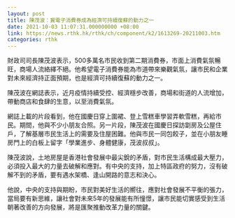 ```yaml
---
layout: post
title: 陳茂波：冀電子消費券成為經濟可持續復蘇的動力之一
date: 2021-10-03 11:07:31.000000000 +08:00
link: https://news.rthk.hk/rthk/ch/component/k2/1613269-20211003.htm
categories: rthk
---
```


財政司司長陳茂波表示，500多萬名市民收到第二期消費券，市面上消費氣氛暢旺，商場人流絡繹不絕。他希望電子消費券能為市道帶來樂觀氣氛，讓市民和企業對未來經濟持正面預期，也是經濟可持續復蘇的動力之一。

陳茂波在網誌表示，近月疫情持續受控、經濟穩步改善，商場和街道的人流增加，帶動商店和食肆的生意，以至消費氣氛。

網誌上載的片段看到，他在國慶日穿上圍裙、登上雪糕車學習弄軟雪糕，再給市民。期間，他與不少小朋友合照。另一片段，陳茂波在國慶日探訪劏房及公屋住戶，了解基層市民生活上的需要及住屋困難。他與市民一同包餃子，並在小朋友睡房門上的白板上留字「學業進步、身體健康，茂波叔叔」。

陳茂波說，土地房屋是香港社會發展中最尖銳的矛盾，對市民生活構成最大壓力，必須投入最大的力量去破解和應對。有中央的支持，加上特區政府的努力，沒有破解不到的矛盾，要有遇水架橋、逢山開路的意志和決心。

他說，中央的支持與期盼，市民對美好生活的嚮往，應對社會發展不平衡的張力，當局要有新思維，讓社會對未來5年的發展能有所憧憬，讓市民能切實感受到生活朝著改善的方向發展，將是匯聚推動改革力量的關鍵。
